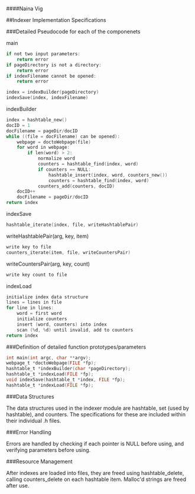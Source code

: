 ####Naina Vig

##Indexer Implementation Specifications

###Detailed Pseudocode for each of the componenets

main

~~~C
if not two input parameters:
	return error
if pageDirectory is not a directory:
	return error
if indexFilename cannot be opened:
	return error

index = indexBuilder(pageDirectory)
indexSave(index, indexFilename)
~~~

indexBuilder

~~~C
index = hashtable_new()
docID = 1
docFilename = pageDir/docID
while ((file = docFilename) can be opened):
	webpage = doctoWebpage(file)
	for word in webpage:
		if len(word) > 2:
			normalize word
			counters = hashtable_find(index, word)
			if counters == NULL:
				hashtable_insert(index, word, counters_new())
				counters = hashtable_find(index, word)
			counters_add(counters, docID)
	docID++
	docFilename = pageDir/docID
return index
~~~

indexSave

~~~C
hashtable_iterate(index, file, writeHashtablePair)
~~~

writeHashtablePair(arg, key, item)

~~~C
write key to file
counters_iterate(item, file, writeCountersPair)
~~~

writeCountersPair(arg, key, count)

~~~C
write key count to file
~~~

indexLoad

~~~C
initialize index data structure
lines = lines in file
for line in lines:
	word = first word
	initialize counters
	insert (word, counters) into index
	scan (%d, %d) until invalid, add to counters
return index
~~~


###Definition of detailed function prototypes/parameters

~~~C
int main(int argc, char **argv);
webpage_t *doctoWebpage(FILE *fp);
hashtable_t *indexBuilder(char *pageDirectory);
hashtable_t *indexLoad(FILE *fp);
void indexSave(hashtable_t *index, FILE *fp);
hashtable_t *indexLoad(FILE *fp);
~~~

###Data Structures

The data structures used in the indexer module are hashtable, set (used by hashtable), and counters. The specifications for these are included within their individual .h files. 


###Error Handling

Errors are handled by checking if each pointer is NULL before using, and verifying parameters before using. 

###Resource Management

After indexes are loaded into files, they are freed using hashtable\_delete, calling counters\_delete on each hashtable item. Malloc'd strings are freed after use. 
